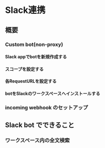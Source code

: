 # Slack連携

## 概要


### Custom bot(non-proxy)

#### Slack appでbotを新規作成する
<!-- TODO: GW-5326 「slack appでbot新規作成するまで」を記述 (日本語) -->

#### スコープを設定する
<!-- TODO: GW-5332 スコープの設定方法を記述する(日本語) -->

#### 各RequestURLを設定する
<!-- TODO: GW-5336 スラッシュコマンドなど各RequestURLのセット方法を記述(日本語) -->

#### botをSlackのワークスペースへインストールする
<!-- TODO: GW-5337 botをslackにインストールできるところまで記述(日本語) -->


<!-- ### Official bot -->


<!-- ### Custom bot (with-proxy) -->


### incoming webhook のセットアップ
<!-- TODO: GW-5372 「Slack/Mattermost への通知」の内容を適切なタイトルの下に移動させる -->

## Slack bot でできること

### ワークスペース内の全文検索
<!-- TODO: GW-5375 全文検索の方法を記述(日本語) -->

<!-- ### 複数ワークスペースの横断検索(TBD) -->


<!-- ### Slack ログの記録(TBD) -->